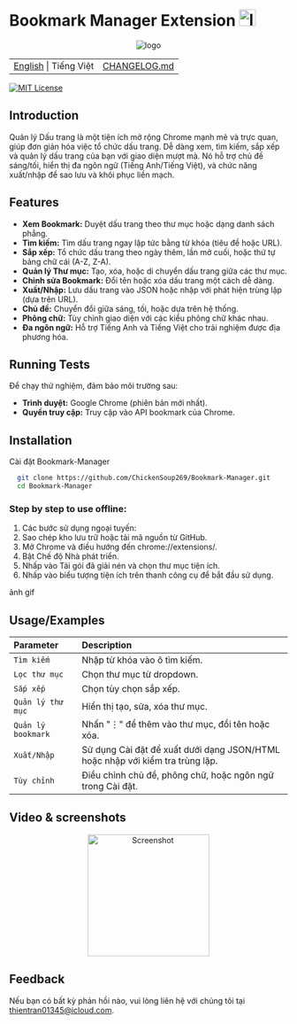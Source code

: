 # Bookmark Manager Extension <img src="./icons/icon.png" alt="logoEX" width="30">

<div align="center">
<img src="./images/logo.png" alt="logo">
</div>

<table width="100%">
  <tr>
    <td align="left">
      <a href="https://github.com/ChickenSoup269/Bookmark-Manager/blob/main/README.md">English</a> | Tiếng Việt
    </td>
    <td align="right">
      <a href="https://github.com/ChickenSoup269/Extension_Bookmark-Manager/blob/main/CHANGELOG.md">CHANGELOG.md</a>
    </td>
  </tr>
</table>

[![MIT License](https://img.shields.io/badge/License-MIT-green.svg)](https://choosealicense.com/licenses/mit/)

## Introduction

Quản lý Dấu trang là một tiện ích mở rộng Chrome mạnh mẽ và trực quan, giúp đơn giản hóa việc tổ chức dấu trang. Dễ dàng xem, tìm kiếm, sắp xếp và quản lý dấu trang của bạn với giao diện mượt mà. Nó hỗ trợ chủ đề sáng/tối, hiển thị đa ngôn ngữ (Tiếng Anh/Tiếng Việt), và chức năng xuất/nhập để sao lưu và khôi phục liền mạch.

## Features

- **Xem Bookmark:** Duyệt dấu trang theo thư mục hoặc dạng danh sách phẳng.
- **Tìm kiếm:** Tìm dấu trang ngay lập tức bằng từ khóa (tiêu đề hoặc URL).
- **Sắp xếp:** Tổ chức dấu trang theo ngày thêm, lần mở cuối, hoặc thứ tự bảng chữ cái (A-Z, Z-A).
- **Quản lý Thư mục:** Tạo, xóa, hoặc di chuyển dấu trang giữa các thư mục.
- **Chỉnh sửa Bookmark:** Đổi tên hoặc xóa dấu trang một cách dễ dàng.
- **Xuất/Nhập:** Lưu dấu trang vào JSON hoặc nhập với phát hiện trùng lặp (dựa trên URL).
- **Chủ đề:** Chuyển đổi giữa sáng, tối, hoặc dựa trên hệ thống.
- **Phông chữ:** Tùy chỉnh giao diện với các kiểu phông chữ khác nhau.
- **Đa ngôn ngữ:** Hỗ trợ Tiếng Anh và Tiếng Việt cho trải nghiệm được địa phương hóa.

## Running Tests

Để chạy thử nghiệm, đảm bảo môi trường sau:

- **Trình duyệt:** Google Chrome (phiên bản mới nhất).
- **Quyền truy cập:** Truy cập vào API bookmark của Chrome.

## Installation

Cài đặt Bookmark-Manager

```bash
  git clone https://github.com/ChickenSoup269/Bookmark-Manager.git
  cd Bookmark-Manager
```

### Step by step to use offline:

1. Các bước sử dụng ngoại tuyến:
2. Sao chép kho lưu trữ hoặc tải mã nguồn từ GitHub.
3. Mở Chrome và điều hướng đến chrome://extensions/.
4. Bật Chế độ Nhà phát triển.
5. Nhấp vào Tải gói đã giải nén và chọn thư mục tiện ích.
6. Nhấp vào biểu tượng tiện ích trên thanh công cụ để bắt đầu sử dụng.

ảnh gif

## Usage/Examples

| Parameter          | Description                                                                   |
| :----------------- | :---------------------------------------------------------------------------- |
| `Tìm kiếm`         | Nhập từ khóa vào ô tìm kiếm.                                                  |
| `Lọc thư mục`      | Chọn thư mục từ dropdown.                                                     |
| `Sắp xếp`          | Chọn tùy chọn sắp xếp.                                                        |
| `Quản lý thư mục`  | Hiển thị tạo, sửa, xóa thư mục.                                               |
| `Quản lý bookmark` | Nhấn "⋮" để thêm vào thư mục, đổi tên hoặc xóa.                               |
| `Xuất/Nhập`        | Sử dụng Cài đặt để xuất dưới dạng JSON/HTML hoặc nhập với kiểm tra trùng lặp. |
| `Tùy chỉnh`        | Điều chỉnh chủ đề, phông chữ, hoặc ngôn ngữ trong Cài đặt.                    |

## Video & screenshots

<p align="center"> <img src="./images/Screenshot.png" alt="Screenshot" width="220"/> </p>

<div style="text-align: center;">

</div>

## Feedback

Nếu bạn có bất kỳ phản hồi nào, vui lòng liên hệ với chúng tôi tại thientran01345@icloud.com.
